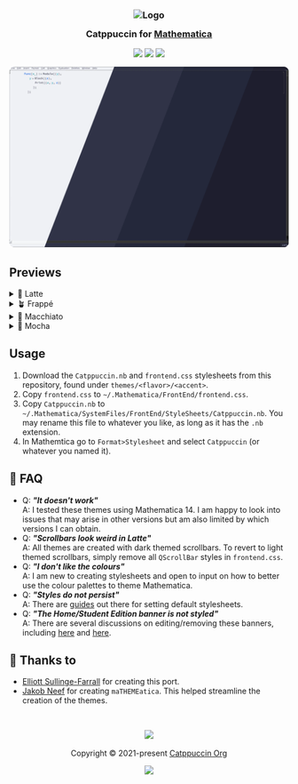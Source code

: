 <h3 align="center">
	<img src="https://raw.githubusercontent.com/catppuccin/catppuccin/main/assets/logos/exports/1544x1544_circle.png" width="100" alt="Logo"/><br/>
	<img src="https://raw.githubusercontent.com/catppuccin/catppuccin/main/assets/misc/transparent.png" height="30" width="0px"/>
	Catppuccin for <a href="https://github.com/catppuccin/template">Mathematica</a>
	<img src="https://raw.githubusercontent.com/catppuccin/catppuccin/main/assets/misc/transparent.png" height="30" width="0px"/>
</h3>

<p align="center">
	<a href="https://github.com/ElliottSullingeFarrall/mathematica/stargazers"><img src="https://img.shields.io/github/stars/ElliottSullingeFarrall/mathematica?colorA=363a4f&colorB=b7bdf8&style=for-the-badge"></a>
	<a href="https://github.com/ElliottSullingeFarrall/mathematica/issues"><img src="https://img.shields.io/github/issues/ElliottSullingeFarrall/mathematica?colorA=363a4f&colorB=f5a97f&style=for-the-badge"></a>
	<a href="https://github.com/ElliottSullingeFarrall/mathematica/contributors"><img src="https://img.shields.io/github/contributors/ElliottSullingeFarrall/mathematica?colorA=363a4f&colorB=a6da95&style=for-the-badge"></a>
</p>

<p align="center">
	<img src="assets/preview.webp"/>
</p>

## Previews

<details>
<summary>🌻 Latte</summary>
<img src="assets/latte.webp"/>
</details>
<details>
<summary>🪴 Frappé</summary>
<img src="assets/frappe.webp"/>
</details>
<details>
<summary>🌺 Macchiato</summary>
<img src="assets/macchiato.webp"/>
</details>
<details>
<summary>🌿 Mocha</summary>
<img src="assets/mocha.webp"/>
</details>

## Usage

1. Download the `Catppuccin.nb` and `frontend.css` stylesheets from this repository, found under `themes/<flavor>/<accent>`.
2. Copy `frontend.css` to `~/.Mathematica/FrontEnd/frontend.css`.
3. Copy `Catppuccin.nb` to `~/.Mathematica/SystemFiles/FrontEnd/StyleSheets/Catppuccin.nb`. You may rename this file to whatever you like, as long as it has the `.nb` extension.
4. In Mathemtica go to `Format>Stylesheet` and select `Catppuccin` (or whatever you named it).

<!-- this section is optional -->
## 🙋 FAQ

-	Q: **_"It doesn't work"_**\
	A: I tested these themes using Mathematica 14. I am happy to look into issues that may arise in other versions but am also limited by which versions I can obtain.
-	Q: **_"Scrollbars look weird in Latte"_**\
  A: All themes are created with dark themed scrollbars. To revert to light themed scrollbars, simply remove all `QScrollBar` styles in `frontend.css`. 
-	Q: **_"I don't like the colours"_**\
  A: I am new to creating stylesheets and open to input on how to better use the colour palettes to theme Mathematica.
-	Q: **_"Styles do not persist"_**\
  A: There are [guides](https://support.wolfram.com/zh/29974?src=mathematica) out there for setting default stylesheets.
-	Q: **_"The Home/Student Edition banner is not styled"_**\
  A: There are several discussions on editing/removing these banners, including [here](https://mathematica.stackexchange.com/questions/11403/can-the-banner-in-the-home-edition-be-removed) and [here](https://mathematica.stackexchange.com/questions/9471/how-do-i-remove-the-top-bar-and-bottom-bar-from-the-students-mathematica-window).

## 💝 Thanks to

- [Elliott Sullinge-Farrall](https://github.com/ElliottSullingeFarrall) for creating this port.
- [Jakob Neef](https://gitlab.com/jakobneef) for creating `maTHEMEatica`. This helped streamline the creation of the themes.

&nbsp;

<p align="center">
	<img src="https://raw.githubusercontent.com/catppuccin/catppuccin/main/assets/footers/gray0_ctp_on_line.svg?sanitize=true" />
</p>

<p align="center">
	Copyright &copy; 2021-present <a href="https://github.com/catppuccin" target="_blank">Catppuccin Org</a>
</p>

<p align="center">
	<a href="https://github.com/catppuccin/catppuccin/blob/main/LICENSE"><img src="https://img.shields.io/static/v1.svg?style=for-the-badge&label=License&message=MIT&logoColor=d9e0ee&colorA=363a4f&colorB=b7bdf8"/></a>
</p>
